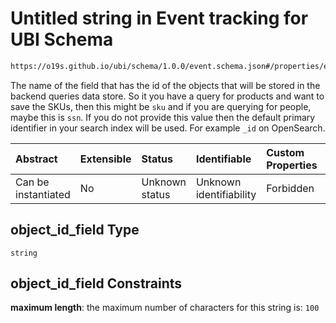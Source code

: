 # Untitled string in Event tracking for UBI Schema

```txt
https://o19s.github.io/ubi/schema/1.0.0/event.schema.json#/properties/event_attributes/properties/object/properties/object_id_field
```

The name of the field that has the id of the objects that will be stored in the backend queries data store. So it you have a query for products and want to save the SKUs, then this might be `sku` and if you are querying for people, maybe this is `ssn`.  If you do not provide this value then the default primary identifier in your search index will be used.  For example `_id` on OpenSearch.

| Abstract            | Extensible | Status         | Identifiable            | Custom Properties | Additional Properties | Access Restrictions | Defined In                                                                      |
| :------------------ | :--------- | :------------- | :---------------------- | :---------------- | :-------------------- | :------------------ | :------------------------------------------------------------------------------ |
| Can be instantiated | No         | Unknown status | Unknown identifiability | Forbidden         | Allowed               | none                | [event.schema.json\*](../../out/1.0.0/event.schema.json "open original schema") |

## object\_id\_field Type

`string`

## object\_id\_field Constraints

**maximum length**: the maximum number of characters for this string is: `100`
